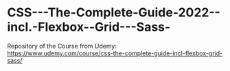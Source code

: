 # CSS---The-Complete-Guide-2022--incl.-Flexbox--Grid---Sass-
Repository of the Course from Udemy: https://www.udemy.com/course/css-the-complete-guide-incl-flexbox-grid-sass/